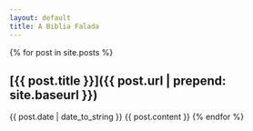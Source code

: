 ```yaml
---
layout: default
title: A Biblia Falada
---
```


{% for post in site.posts %}
##  [{{ post.title }}]({{ post.url | prepend: site.baseurl }})
  {{ post.date | date_to_string }}
  {{ post.content }}
{% endfor %}

